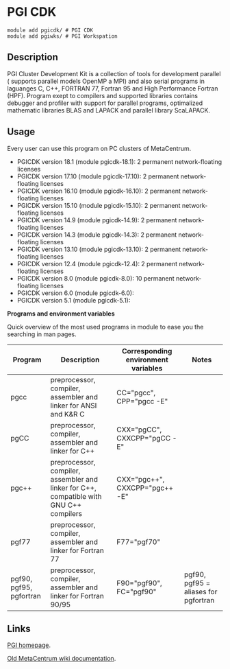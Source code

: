 # PGI CDK

    module add pgicdk/ # PGI CDK
    module add pgiwks/ # PGI Workspation

## Description

PGI Cluster Development Kit is a collection of tools for development parallel ( supports parallel models OpenMP a MPI) and also serial programs in laguanges C, C++, FORTRAN 77, Fortran 95 and High Performance Fortran (HPF). Program exept to compilers and supported libraries contains debugger and profiler with support for parallel programs, optimalized mathematic libraries BLAS and LAPACK and parallel library ScaLAPACK. 

## Usage

Every user can use this program on PC clusters of MetaCentrum.

- PGICDK version 18.1 (module pgicdk-18.1): 2 permanent network-floating licenses
- PGICDK version 17.10 (module pgicdk-17.10): 2 permanent network-floating licenses
- PGICDK version 16.10 (module pgicdk-16.10): 2 permanent network-floating licenses
- PGICDK version 15.10 (module pgicdk-15.10): 2 permanent network-floating licenses
- PGICDK version 14.9 (module pgicdk-14.9): 2 permanent network-floating licenses
- PGICDK version 14.3 (module pgicdk-14.3): 2 permanent network-floating licenses
- PGICDK version 13.10 (module pgicdk-13.10): 2 permanent network-floating licenses
- PGICDK version 12.4 (module pgicdk-12.4): 2 permanent network-floating licenses
- PGICDK version 8.0 (module pgicdk-8.0): 10 permanent network-floating licenses
- PGICDK version 6.0 (module pgicdk-6.0):
- PGICDK version 5.1 (module pgicdk-5.1):

**Programs and environment variables**

Quick overview of the most used programs in module to ease you the searching in man pages.

| Program | Description | Corresponding environment variables | Notes |
|---|----|----|---|
| pgcc | preprocessor, compiler, assembler and linker for ANSI and K&R C | CC="pgcc", CPP="pgcc -E" | |	
| pgCC |preprocessor, compiler, assembler and linker for C++ | CXX="pgCC", CXXCPP="pgCC -E" | |
| pgc++ | preprocessor, compiler, assembler and linker for C++, compatible with GNU C++ compilers | CXX="pgc++", CXXCPP="pgc++ -E" | | 	
| pgf77 | preprocessor, compiler, assembler and linker for Fortran 77 | F77="pgf70" | |
| pgf90, pgf95, pgfortran | preprocessor, compiler, assembler and linker for Fortran 90/95 | F90="pgf90", FC="pgf90" | pgf90, pgf95 = aliases for pgfortran |


## Links

[PGI homepage](https://www.pgroup.com/index.htm).

[Old MetaCentrum wiki documentation](https://wiki.metacentrum.cz/wiki/PGI_CDK).

